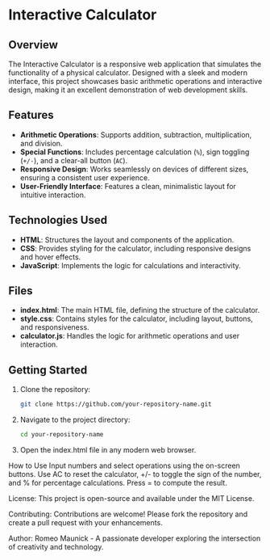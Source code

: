# Interactive Calculator

## Overview
The Interactive Calculator is a responsive web application that simulates the functionality of a physical calculator. Designed with a sleek and modern interface, this project showcases basic arithmetic operations and interactive design, making it an excellent demonstration of web development skills.

## Features
- **Arithmetic Operations**: Supports addition, subtraction, multiplication, and division.
- **Special Functions**: Includes percentage calculation (`%`), sign toggling (`+/-`), and a clear-all button (`AC`).
- **Responsive Design**: Works seamlessly on devices of different sizes, ensuring a consistent user experience.
- **User-Friendly Interface**: Features a clean, minimalistic layout for intuitive interaction.

## Technologies Used
- **HTML**: Structures the layout and components of the application.
- **CSS**: Provides styling for the calculator, including responsive designs and hover effects.
- **JavaScript**: Implements the logic for calculations and interactivity.

## Files
- **index.html**: The main HTML file, defining the structure of the calculator.
- **style.css**: Contains styles for the calculator, including layout, buttons, and responsiveness.
- **calculator.js**: Handles the logic for arithmetic operations and user interaction.

## Getting Started
1. Clone the repository:
   ```bash
   git clone https://github.com/your-repository-name.git
2. Navigate to the project directory:
   ```bash
   cd your-repository-name
3. Open the index.html file in any modern web browser.

How to Use
Input numbers and select operations using the on-screen buttons.
Use AC to reset the calculator, +/- to toggle the sign of the number, and % for percentage calculations.
Press = to compute the result.

License:
This project is open-source and available under the MIT License.

Contributing:
Contributions are welcome! Please fork the repository and create a pull request with your enhancements.

Author:
Romeo Maunick - A passionate developer exploring the intersection of creativity and technology.





















